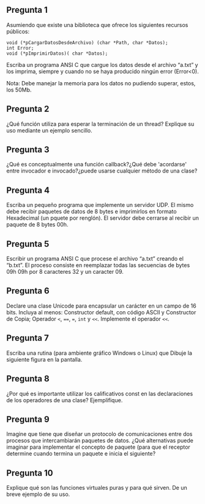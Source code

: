 ## Pregunta 1

Asumiendo que existe una biblioteca que ofrece los siguientes recursos públicos:

```
void (*pCargarDatosDesdeArchivo) (char *Path, char *Datos);
int Error;
void (*pImprimirDatos)( char *Datos);
```

Escriba un programa ANSI C que cargue los datos desde el archivo “a.txt” y los imprima, siempre y cuando no se haya producido ningún error (Error<0).

Nota: Debe manejar la memoria para los datos no pudiendo superar, estos, los 50Mb.

## Pregunta 2
¿Qué función utiliza para esperar la terminación de un thread? Explique su uso mediante un ejemplo sencillo.

## Pregunta 3
¿Qué es conceptualmente una función callback?¿Qué debe 'acordarse' entre invocador e invocado?¿puede usarse cualquier método de una clase?

## Pregunta 4
Escriba un pequeño programa que implemente un servidor UDP. El mismo debe recibir paquetes de datos de 8 bytes e imprimirlos en formato Hexadecimal (un pquete por renglón). El servidor debe cerrarse al recibir un paquete de 8 bytes 00h.

## Pregunta 5
Escribir un programa ANSI C que procese el archivo “a.txt” creando el “b.txt”. El proceso consiste en reemplazar todas las secuencias de bytes 09h 09h por 8 caracteres 32 y un caracter 09.

## Pregunta 6
Declare una clase Unicode para encapsular un carácter en un campo de 16 bits. Incluya al menos: Constructor default, con código ASCII y Constructor de Copia; Operador ``<``, ``==``, ``=``, ``int`` y ``<<``. Implemente el operador ``<<``.

## Pregunta 7
Escriba una rutina (para ambiente gráfico Windows o Linux) que Dibuje la siguiente figura en la pantalla.

## Pregunta 8
¿Por qué es importante utilizar los calificativos const en las declaraciones de los operadores de una clase? Ejemplifique.

## Pregunta 9
Imagine que tiene que diseñar un protocolo de comunicaciones entre dos procesos que intercambiarán paquetes de datos. ¿Qué alternativas puede imaginar para implementar el concepto de paquete (para que el receptor determine cuando termina un paquete e inicia el siguiente?

## Pregunta 10
Explique qué son las funciones virtuales puras y para qué sirven. De un breve ejemplo de su uso.

